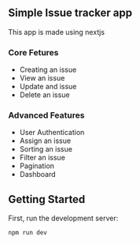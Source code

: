 ## Simple Issue tracker app
This app is made using nextjs

### Core Fetures
- Creating an issue
- View an issue
- Update and issue
- Delete an issue

### Advanced Features
- User Authentication
- Assign an issue
- Sorting an issue
- Filter an issue
- Pagination
- Dashboard

## Getting Started

First, run the development server:

```bash
npm run dev